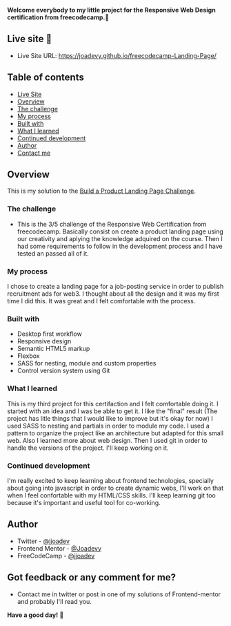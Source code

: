 **Welcome everybody to my little project for the Responsive Web Design certification from freecodecamp.👋**

## Live site 🚀
- Live Site URL: https://joadevy.github.io/freecodecamp-Landing-Page/

## Table of contents
  - [Live Site](#live-site)
  - [Overview](#overview)
  - [The challenge](#the-challenge)
  - [My process](#my-process)
  - [Built with](#built-with)
  - [What I learned](#what-I-learned)
  - [Continued development](#continued-development)
  - [Author](#author)
  - [Contact me](#Got-feedback-or-any-comment-for-me?)

## Overview
This is my solution to the [Build a Product Landing Page Challenge](https://www.freecodecamp.org/learn/responsive-web-design/responsive-web-design-projects/build-a-product-landing-page). 

### The challenge

- This is the 3/5 challenge of the Responsive Web Certification from freecodecamp. Basically consist on create a product landing page using our creativity and aplying the knowledge adquired on the course. 
Then I had some requirements to follow in the development process and I have tested an passed all of it.

### My process
I chose to create a landing page for a job-posting service in order to publish recruitment ads for web3. I thought about all the design and it was my first time I did this. It was great and I felt comfortable with the process.

### Built with

- Desktop first workflow
- Responsive design
- Semantic HTML5 markup
- Flexbox
- SASS for nesting, module and custom properties
- Control version system using Git

### What I learned

This is my third project for this certifaction and I felt comfortable doing it. I started with an idea and I was be able to get it. I like the "final" result (The project has litle things that I would like to improve but it's okay for now)
I used SASS to nesting and partials in order to module my code. I used a pattern to organize the project like an architecture but adapted for this small web.
Also I learned more about web design. Then I used git in order to handle the versions of the project.
I'll keep working on it.

### Continued development

I'm really excited to keep learning about frontend technologies, specially about going into javascript in order to create dynamic webs, I'll work on that when I feel confortable with my HTML/CSS skills. I'll keep learning git too because it's important and useful tool for co-working. 

## Author

- Twitter - [@jjoadev](https://twitter.com/jjoadev)
- Frontend Mentor - [@Joadevy](https://www.frontendmentor.io/profile/Joadevy)
- FreeCodeCamp - [@jjoadev](https://www.freecodecamp.org/jjoadev)

## Got feedback or any comment for me?

- Contact me in twitter or post in one of my solutions of Frontend-mentor and probably I'll read you. 

**Have a good day!** 🚀
